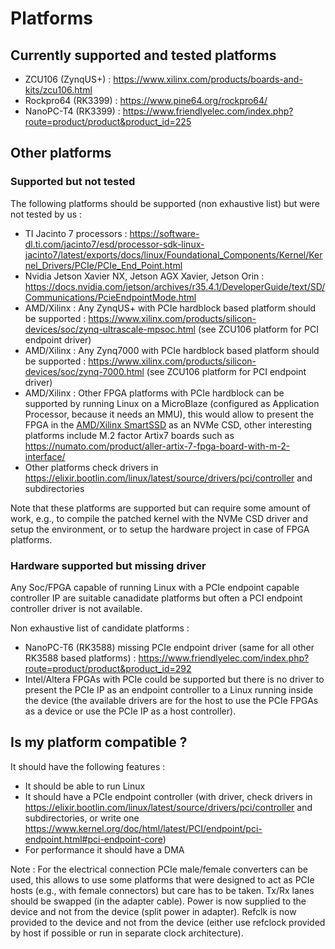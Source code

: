 # Platforms

## Currently supported and tested platforms

- ZCU106 (ZynqUS+) : https://www.xilinx.com/products/boards-and-kits/zcu106.html
- Rockpro64 (RK3399) : https://www.pine64.org/rockpro64/
- NanoPC-T4 (RK3399) : https://www.friendlyelec.com/index.php?route=product/product&product_id=225

## Other platforms

### Supported but not tested

The following platforms should be supported (non exhaustive list) but were not tested by us :

- TI Jacinto 7 processors : https://software-dl.ti.com/jacinto7/esd/processor-sdk-linux-jacinto7/latest/exports/docs/linux/Foundational_Components/Kernel/Kernel_Drivers/PCIe/PCIe_End_Point.html
- Nvidia Jetson Xavier NX, Jetson AGX Xavier, Jetson Orin : https://docs.nvidia.com/jetson/archives/r35.4.1/DeveloperGuide/text/SD/Communications/PcieEndpointMode.html
- AMD/Xilinx : Any ZynqUS+ with PCIe hardblock based platform should be supported : https://www.xilinx.com/products/silicon-devices/soc/zynq-ultrascale-mpsoc.html (see ZCU106 platform for PCI endpoint driver)
- AMD/Xilinx : Any Zynq7000 with PCIe hardblock based platform should be supported : https://www.xilinx.com/products/silicon-devices/soc/zynq-7000.html (see ZCU106 platform for PCI endpoint driver)
- AMD/Xilinx : Other FPGA platforms with PCIe hardblock can be supported by running Linux on a MicroBlaze (configured as Application Processor, because it needs an MMU), this would allow to present the FPGA in the [AMD/Xilinx SmartSSD](https://www.xilinx.com/applications/data-center/computational-storage/smartssd.html) as an NVMe CSD, other interesting platforms include M.2 factor Artix7 boards such as https://numato.com/product/aller-artix-7-fpga-board-with-m-2-interface/
- Other platforms check drivers in https://elixir.bootlin.com/linux/latest/source/drivers/pci/controller and subdirectories

Note that these platforms are supported but can require some amount of work, e.g., to compile the patched kernel with the NVMe CSD driver and setup the environment, or to setup the hardware project in case of FPGA platforms.

### Hardware supported but missing driver

Any Soc/FPGA capable of running Linux with a PCIe endpoint capable controller IP are suitable canadidate platforms but often a PCI endpoint controller driver is not available.

Non exhaustive list of candidate platforms :

- NanoPC-T6 (RK3588) missing PCIe endpoint driver (same for all other RK3588 based platforms) : https://www.friendlyelec.com/index.php?route=product/product&product_id=292
- Intel/Altera FPGAs with PCIe could be supported but there is no driver to present the PCIe IP as an endpoint controller to a Linux running inside the device (the available drivers are for the host to use the PCIe FPGAs as a device or use the PCIe IP as a host controller).

## Is my platform compatible ?

It should have the following features :

- It should be able to run Linux
- It should have a PCIe endpoint controller (with driver, check drivers in https://elixir.bootlin.com/linux/latest/source/drivers/pci/controller and subdirectories, or write one https://www.kernel.org/doc/html/latest/PCI/endpoint/pci-endpoint.html#pci-endpoint-core)
- For performance it should have a DMA

Note : For the electrical connection PCIe male/female converters can be used, this allows to use some platforms that were designed to act as PCIe hosts (e.g., with female connectors) but care has to be taken. Tx/Rx lanes should be swapped (in the adapter cable). Power is now supplied to the device and not from the device (split power in adapter). Refclk is now provided to the device and not from the device (either use refclock provided by host if possible or run in separate clock architecture).